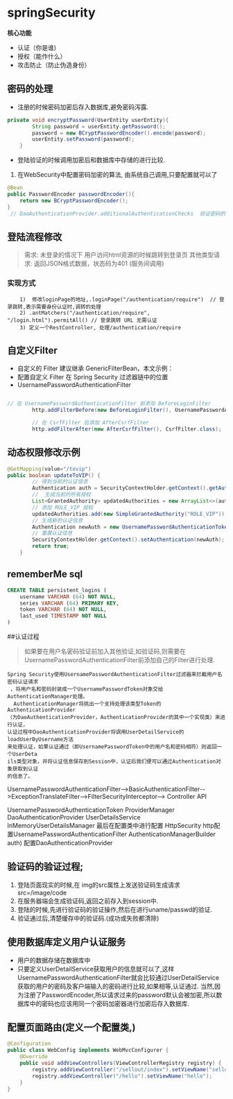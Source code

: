 # springSecurity

**核心功能** 

* 认证（你是谁)
* 授权（能作什么） 
* 攻击防止（防止伪造身份） 

##  密码的处理
* 注册的时候密码加密后存入数据库,避免密码泻露.
```java
private void encryptPassword(UserEntity userEntity){
        String password = userEntity.getPassword();
        password = new BCryptPasswordEncoder().encode(password);
        userEntity.setPassword(password);
    }
```


* 登陆验证的时候调用加密后和数据库中存储的进行比较.
1) 在WebSecurity中配置密码加密的算法, 由系统自己调用,只要配置就可以了
```java
@Bean
public PasswordEncoder passwordEncoder(){
    return new BCryptPasswordEncoder();
}
 // DaoAuthenticationProvider.additionalAuthenticationChecks  验证密码的有效行
```

## 登陆流程修改
> 需求: 未登录的情况下
>    用户访问html资源的时候跳转到登录页
>    其他类型请求: 返回JSON格式数据，状态码为401 (服务间调用)

### 实现方式 
```
    1)  修改loginPage的地址,.loginPage("/authentication/require")  // 登录跳转,表示需要身份认证时,调转的处理
    2) .antMatchers("/authentication/require", "/login.html").permitAll() // 登录跳转 URL 无需认证
    3) 定义一个RestController, 处理/authentication/require
```


## 自定义Filter
* 自定义的 Filter 建议继承 GenericFilterBean，本文示例：
* 配置自定义 Filter 在 Spring Security 过滤器链中的位置
* UsernamePasswordAuthenticationFilter
```java

// 在 UsernamePasswordAuthenticationFilter 前添加 BeforeLoginFilter
        http.addFilterBefore(new BeforeLoginFilter(), UsernamePasswordAuthenticationFilter.class);

        // 在 CsrfFilter 后添加 AfterCsrfFilter
        http.addFilterAfter(new AfterCsrfFilter(), CsrfFilter.class);
```

## 动态权限修改示例
```java
@GetMapping(value="/tovip")
public boolean updateToVIP() {
        // 得到当前的认证信息
        Authentication auth = SecurityContextHolder.getContext().getAuthentication();
        //  生成当前的所有授权
        List<GrantedAuthority> updatedAuthorities = new ArrayList<>(auth.getAuthorities());
        // 添加 ROLE_VIP 授权
        updatedAuthorities.add(new SimpleGrantedAuthority("ROLE_VIP"));
        // 生成新的认证信息
        Authentication newAuth = new UsernamePasswordAuthenticationToken(auth.getPrincipal(), auth.getCredentials(), updatedAuthorities);
        // 重置认证信息
        SecurityContextHolder.getContext().setAuthentication(newAuth);
        return true;
    }
```

## rememberMe sql
```sql
CREATE TABLE persistent_logins (
    username VARCHAR (64) NOT NULL,
    series VARCHAR (64) PRIMARY KEY,
    token VARCHAR (64) NOT NULL,
    last_used TIMESTAMP NOT NULL
)
```

##认证过程
> 如果要在用户名密码验证前加入其他验证,如验证码,则需要在UsernamePasswordAuthenticationFilter前添加自己的Filter进行处理.

```
Spring Security使用UsernamePasswordAuthenticationFilter过滤器来拦截用户名密码认证请求
 ，将用户名和密码封装成一个UsernamePasswordToken对象交给AuthenticationManager处理。
  AuthenticationManager将挑出一个支持处理该类型Token的AuthenticationProvider
（为DaoAuthenticationProvider，AuthenticationProvider的其中一个实现类）来进行认证，
认证过程中DaoAuthenticationProvider将调用UserDetailService的loadUserByUsername方法
来处理认证，如果认证通过（即UsernamePasswordToken中的用户名和密码相符）则返回一个UserDeta
ils类型对象，并将认证信息保存到Session中，认证后我们便可以通过Authentication对象获取到认证
的信息了。
```


UsernamePasswordAuthenticationFilter-->BasicAuthenticationFilter-->ExceptionTranslateFilter-->FilterSecurityInterceptor--> Controller API

UsernamePasswordAuthenticationToken
ProviderManager
DaoAuthenticationProvider
UserDetailsService
InMemoryUserDetailsManager
最后在配置类中进行配置
HttpSecurity http配置UsernamePasswordAuthenticationFilter
AuthenticationManagerBuilder auth) 配置DaoAuthenticationProvider

## 验证码的验证过程;
1) 登陆页面现实的时候,在 img的src属性上发送验证码生成请求 src=/image/code
2) 在服务器端会生成验证码,返回之前存入到session中.
3) 登陆的时候,先进行验证码的验证操作,然后在进行uname/passwd的验证.
4) 验证通过后,清楚缓存中的验证码.(成功或失败都清除)


## 使用数据库定义用户认证服务
* 用户的数据存储在数据库中
* 只要定义UserDetailService获取用户的信息就可以了,这样UsernamePasswordAuthenticationFilter就会比较通过UserDetailService 获取的用户的密码及客户端输入的密码进行比较,如果相等,认证通过. 当然,因为注册了PasswordEncoder,所以请求过来的password默认会被加密,所以数据库中的密码也应该用同一个密码加密器进行加密后存入数据库.


## 配置页面路由(定义一个配置类,)
```java
@Configuration
public class WebConfig implements WebMvcConfigurer {
    @Override
    public void addViewControllers(ViewControllerRegistry registry) {
        registry.addViewController("/sellout/index").setViewName("sellout/index");
        registry.addViewController("/hello").setViewName("hello");
    }
}
```
